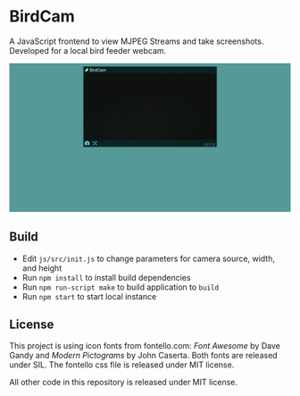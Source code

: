 # BirdCam
A JavaScript frontend to view MJPEG Streams and take screenshots. Developed for a local bird feeder webcam.

![Screenshot](/docs/sample.png)

## Build

* Edit `js/src/init.js` to change parameters for camera source, width, and height
* Run `npm install` to install build dependencies
* Run `npm run-script make` to build application to `build`
* Run `npm start` to start local instance

## License
This project is using icon fonts from fontello.com: *Font Awesome* by Dave Gandy and *Modern Pictograms* by John Caserta. Both fonts are released under SIL. The fontello css file is released under MIT license. 

All other code in this repository is released under MIT license.